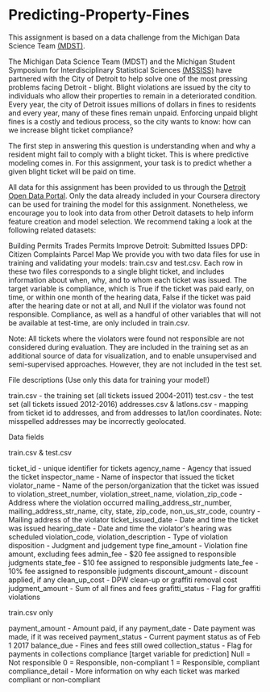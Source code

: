# Predicting-Property-Fines

This assignment is based on a data challenge from the Michigan Data Science Team [(MDST)](<http://midas.umich.edu/mdst/>).

The Michigan Data Science Team (MDST) and the Michigan Student Symposium for Interdisciplinary Statistical Sciences [(MSSISS)](https://sites.lsa.umich.edu/mssiss/) have partnered with the City of Detroit to help solve one of the most pressing problems facing Detroit - blight. Blight violations are issued by the city to individuals who allow their properties to remain in a deteriorated condition. Every year, the city of Detroit issues millions of dollars in fines to residents and every year, many of these fines remain unpaid. Enforcing unpaid blight fines is a costly and tedious process, so the city wants to know: how can we increase blight ticket compliance?

The first step in answering this question is understanding when and why a resident might fail to comply with a blight ticket. This is where predictive modeling comes in. For this assignment, your task is to predict whether a given blight ticket will be paid on time.

All data for this assignment has been provided to us through the [Detroit Open Data Portal](https://data.detroitmi.gov/). Only the data already included in your Coursera directory can be used for training the model for this assignment. Nonetheless, we encourage you to look into data from other Detroit datasets to help inform feature creation and model selection. We recommend taking a look at the following related datasets:

Building Permits
Trades Permits
Improve Detroit: Submitted Issues
DPD: Citizen Complaints
Parcel Map
We provide you with two data files for use in training and validating your models: train.csv and test.csv. Each row in these two files corresponds to a single blight ticket, and includes information about when, why, and to whom each ticket was issued. The target variable is compliance, which is True if the ticket was paid early, on time, or within one month of the hearing data, False if the ticket was paid after the hearing date or not at all, and Null if the violator was found not responsible. Compliance, as well as a handful of other variables that will not be available at test-time, are only included in train.csv.

Note: All tickets where the violators were found not responsible are not considered during evaluation. They are included in the training set as an additional source of data for visualization, and to enable unsupervised and semi-supervised approaches. However, they are not included in the test set.



File descriptions (Use only this data for training your model!)

train.csv - the training set (all tickets issued 2004-2011)
test.csv - the test set (all tickets issued 2012-2016)
addresses.csv & latlons.csv - mapping from ticket id to addresses, and from addresses to lat/lon coordinates. 
 Note: misspelled addresses may be incorrectly geolocated.



Data fields

train.csv & test.csv

ticket_id - unique identifier for tickets
agency_name - Agency that issued the ticket
inspector_name - Name of inspector that issued the ticket
violator_name - Name of the person/organization that the ticket was issued to
violation_street_number, violation_street_name, violation_zip_code - Address where the violation occurred
mailing_address_str_number, mailing_address_str_name, city, state, zip_code, non_us_str_code, country - Mailing address of the violator
ticket_issued_date - Date and time the ticket was issued
hearing_date - Date and time the violator's hearing was scheduled
violation_code, violation_description - Type of violation
disposition - Judgment and judgement type
fine_amount - Violation fine amount, excluding fees
admin_fee - $20 fee assigned to responsible judgments
state_fee - $10 fee assigned to responsible judgments late_fee - 10% fee assigned to responsible judgments discount_amount - discount applied, if any clean_up_cost - DPW clean-up or graffiti removal cost judgment_amount - Sum of all fines and fees grafitti_status - Flag for graffiti violations

train.csv only

payment_amount - Amount paid, if any
payment_date - Date payment was made, if it was received
payment_status - Current payment status as of Feb 1 2017
balance_due - Fines and fees still owed
collection_status - Flag for payments in collections
compliance [target variable for prediction] 
 Null = Not responsible
 0 = Responsible, non-compliant
 1 = Responsible, compliant
compliance_detail - More information on why each ticket was marked compliant or non-compliant
